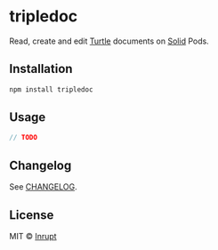 tripledoc
======
Read, create and edit [Turtle](https://en.wikipedia.org/wiki/Turtle_(syntax)) documents on [Solid](https://solid.inrupt.com/) Pods.

## Installation

```bash
npm install tripledoc
```

## Usage

```javascript
// TODO
```

## Changelog

See [CHANGELOG](https://gitlab.com/Vinnl/tripledoc/blob/master/CHANGELOG.md).

## License

MIT © [Inrupt](https://inrupt.com)
